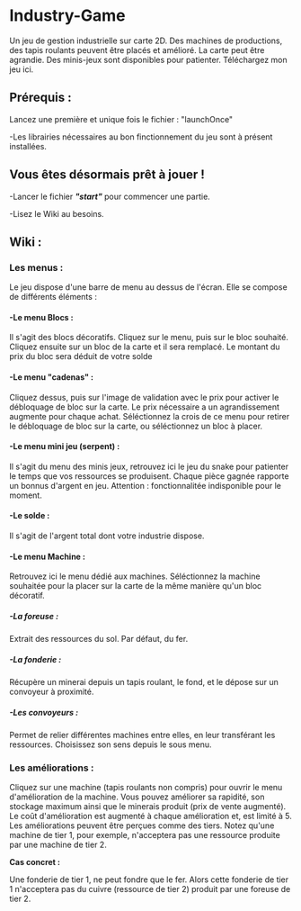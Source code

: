 # Industry-Game
Un jeu de gestion industrielle sur carte 2D. Des machines de productions, des tapis roulants peuvent être placés et amélioré. La carte peut être agrandie. Des minis-jeux sont disponibles pour patienter. Téléchargez mon jeu ici.

<h2>Prérequis :</h2>

Lancez une première et unique fois le fichier : "launchOnce"

-Les librairies nécessaires au bon finctionnement du jeu sont à présent installées.

<h2>Vous êtes désormais prêt à jouer !</h2>

-Lancer le fichier ***"start"*** pour commencer une partie.

-Lisez le Wiki au besoins.

<h2>Wiki :</h2>

<h3>Les menus :</h3>
Le jeu dispose d'une barre de menu au dessus de l'écran. Elle se compose de différents éléments :
<h4>-Le menu Blocs :</h4> Il s'agit des blocs décoratifs. Cliquez sur le menu, puis sur le bloc souhaité. Cliquez ensuite sur un bloc de la carte et il sera remplacé. Le montant du prix du bloc sera déduit de votre solde
<h4>-Le menu "cadenas" :</h4> Cliquez dessus, puis sur l'image de validation avec le prix pour activer le débloquage de bloc sur la carte. Le prix nécessaire a un agrandissement augmente pour chaque achat. Séléctionnez la crois de ce menu pour retirer le débloquage de bloc sur la carte, ou séléctionnez un bloc à placer.
<h4>-Le menu mini jeu (serpent) :</h4> Il s'agit du menu des minis jeux, retrouvez ici le jeu du snake pour patienter le temps que vos ressources se produisent. Chaque pièce gagnée rapporte un bonnus d'argent en jeu. Attention : fonctionnalitée indisponible pour le moment.
<h4>-Le solde :</h4> Il s'agit de l'argent total dont votre industrie dispose.
<h4>-Le menu Machine :</h4> Retrouvez ici le menu dédié aux machines. Séléctionnez la machine souhaitée pour la placer sur la carte de la même manière qu'un bloc décoratif.
<h5>-La foreuse :</h5> Extrait des ressources du sol. Par défaut, du fer.
<h5>-La fonderie :</h5> Récupère un minerai depuis un tapis roulant, le fond, et le dépose sur un convoyeur à proximité.
<h5>-Les convoyeurs :</h5> Permet de relier différentes machines entre elles, en leur transférant les ressources. Choisissez son sens depuis le sous menu.



<h3>Les améliorations :</h3>
Cliquez sur une machine (tapis roulants non compris) pour ouvrir le menu d'amélioration de la machine. Vous pouvez améliorer sa rapidité, son stockage maximum ainsi que le minerais produit (prix de vente augmenté). Le coût d'amélioration est augmenté à chaque amélioration et, est limité à 5. Les améliorations peuvent être perçues comme des tiers. Notez qu'une machine de tier 1, pour exemple, n'acceptera pas une ressource produite par une machine de tier 2. 

__Cas concret :__

Une fonderie de tier 1, ne peut fondre que le fer. Alors cette fonderie de tier 1 n'acceptera pas du cuivre (ressource de tier 2) produit par une foreuse de tier 2.



